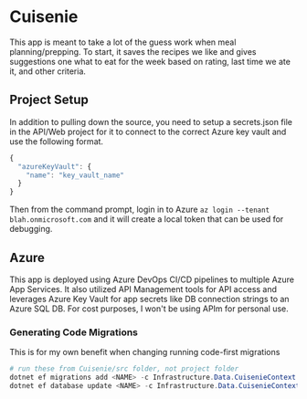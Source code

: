 # Cuisenie

This app is meant to take a lot of the guess work when meal planning/prepping. To start, it saves the recipes we like and gives suggestions one what to eat for the week based on rating, last time we ate it, and other criteria.

## Project Setup

In addition to pulling down the source, you need to setup a secrets.json file in the API/Web project for it to connect to the correct Azure key vault and use the following format.

```javascript
{
  "azureKeyVault": {
    "name": "key_vault_name"
  }
}
```

Then from the command prompt, login in to Azure `az login --tenant blah.onmicrosoft.com` and it will create a local token that can be used for debugging.

## Azure

This app is deployed using Azure DevOps CI/CD pipelines to multiple Azure App Services. It also utilized API Management tools for API access and leverages Azure Key Vault for app secrets like DB connection strings to an Azure SQL DB. For cost purposes, I won't be using APIm for personal use.

### Generating Code Migrations

This is for my own benefit when changing running code-first migrations

```powershell
# run these from Cuisenie/src folder, not project folder
dotnet ef migrations add <NAME> -c Infrastructure.Data.CuisenieContext -p Infrastructure -s API -o Data/Migrations
dotnet ef database update <NAME> -c Infrastructure.Data.CuisenieContext -p Infrastructure -s API
```
